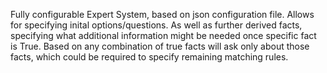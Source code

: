 Fully configurable Expert System, based on json configuration file. Allows for specifying inital options/questions. As well as further derived facts,
specifying what additional information might be needed once specific fact is True. Based on any combination of true facts will ask only about those facts, which could be required to specify remaining matching rules.
